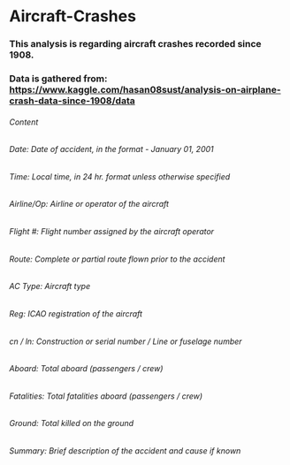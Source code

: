 # Aircraft-Crashes
### This analysis is regarding aircraft crashes recorded since 1908. 
### Data is gathered from: https://www.kaggle.com/hasan08sust/analysis-on-airplane-crash-data-since-1908/data
###### Content
###### Date: Date of accident, in the format - January 01, 2001
###### Time: Local time, in 24 hr. format unless otherwise specified
###### Airline/Op: Airline or operator of the aircraft
###### Flight #: Flight number assigned by the aircraft operator
###### Route: Complete or partial route flown prior to the accident
###### AC Type: Aircraft type
###### Reg: ICAO registration of the aircraft
###### cn / ln: Construction or serial number / Line or fuselage number
###### Aboard: Total aboard (passengers / crew)
###### Fatalities: Total fatalities aboard (passengers / crew)
###### Ground: Total killed on the ground
###### Summary: Brief description of the accident and cause if known
